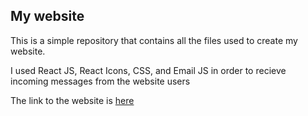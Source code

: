 ## My website

This is a simple repository that contains all the files used to create
my website.

I used React JS, React Icons, CSS, and Email JS in order to recieve incoming messages from the website users

The link to the website is [here](https://0miguel7.github.io/website/)
